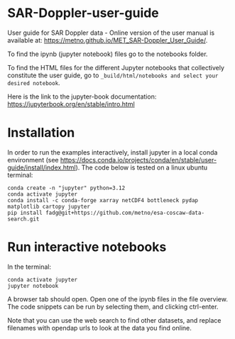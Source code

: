# SAR-Doppler-user-guide

User guide for SAR Doppler data - Online version of the user manual is available at: https://metno.github.io/MET_SAR-Doppler_User_Guide/.

To find the ipynb (jupyter notebook) files go to the notebooks folder.

To find the HTML files for the different Jupyter notebooks that collectively
constitute the user guide, go to `_build/html/notebooks and select your desired
notebook`.

Here is the link to the jupyter-book documentation: https://jupyterbook.org/en/stable/intro.html

# Installation

In order to run the examples interactively, install jupyter in a local conda
environment (see
https://docs.conda.io/projects/conda/en/stable/user-guide/install/index.html).
The code below is tested on a linux ubuntu terminal:

```
conda create -n "jupyter" python=3.12
conda activate jupyter
conda install -c conda-forge xarray netCDF4 bottleneck pydap matplotlib cartopy jupyter
pip install fadg@git+https://github.com/metno/esa-coscaw-data-search.git
```

# Run interactive notebooks

In the terminal:

```
conda activate jupyter
jupyter notebook
```

A browser tab should open. Open one of the ipynb files in the file overview.
The code snippets can be run by selecting them, and clicking ctrl-enter.

Note that you can use the web search to find other datasets, and replace
filenames with opendap urls to look at the data you find online.

